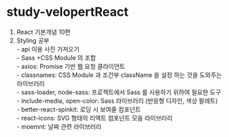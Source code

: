 # study-velopertReact

<ol>
    <li>React 기본개념 10편 </li>
    <li>Styling 공부</li>
        - api 이용 사진 가져오기<br/>
        - Sass +CSS Module 의 조합<br/>
        - axios: Promise 기반 웹 요청 클라이언트<br/>
        - classnames: CSS Module 과 조건부 className 을 설정 하는 것을 도와주는 라이브러리<br/>
        - sass-loader, node-sass: 프로젝트에서 Sass 를 사용하기 위하여 필요한 도구<br/>
        - include-media, open-color: Sass 라이브러리 (반응형 디자인, 색상 팔레트)<br/>
        - better-react-spinkit: 로딩 시 보여줄 컴포넌트<br/>
        - react-icons: SVG 형태의 리액트 컴포넌트 모음 라이브러리<br/>
        - moemnt: 날짜 관련 라이브러리<br/>
</ol>

